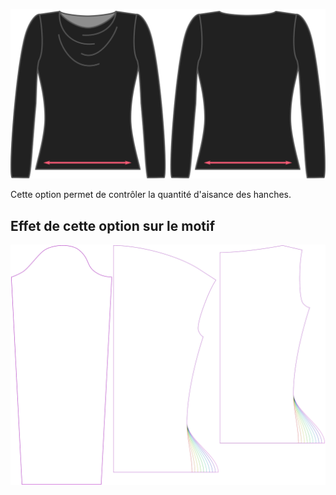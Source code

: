 ![L'option de facilité des hanches sur Diana](./hipsease.svg)

Cette option permet de contrôler la quantité d'aisance des hanches.


## Effet de cette option sur le motif
![Cette image montre l'effet de cette option en superposant plusieurs variantes qui ont une valeur différente pour cette option](diana_hipsease_sample.svg "Effet de cette option sur le motif")